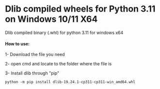 # Dlib compiled wheels for Python 3.11 on Windows 10/11 X64
Dlib compiled binary (.whl) for python 3.11 for windows x64

#### How to use:

1- Download the file you need

2- open cmd and locate to the folder where the file is

3- Install dlib through "pip"

```
python -m pip install dlib-19.24.1-cp311-cp311-win_amd64.whl 
```
